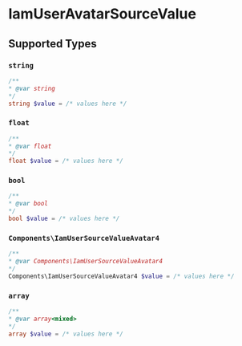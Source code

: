# IamUserAvatarSourceValue


## Supported Types

### `string`

```php
/**
* @var string
*/
string $value = /* values here */
```

### `float`

```php
/**
* @var float
*/
float $value = /* values here */
```

### `bool`

```php
/**
* @var bool
*/
bool $value = /* values here */
```

### `Components\IamUserSourceValueAvatar4`

```php
/**
* @var Components\IamUserSourceValueAvatar4
*/
Components\IamUserSourceValueAvatar4 $value = /* values here */
```

### `array`

```php
/**
* @var array<mixed>
*/
array $value = /* values here */
```

